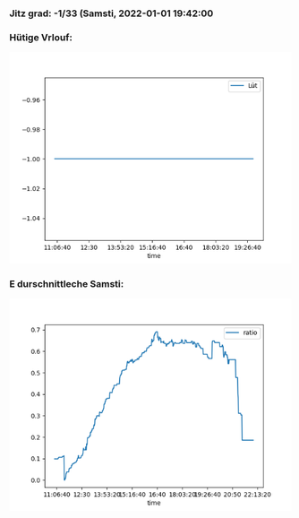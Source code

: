 ### Jitz grad: -1/33 (Samsti, 2022-01-01 19:42:00

### Hütige Vrlouf:
![Graph](Today.png)

### E durschnittleche Samsti:
![Graph](Samsti.png)